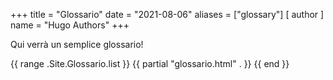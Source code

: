 +++
title = "Glossario"
date = "2021-08-06"
aliases = ["glossary"]
[ author ]
  name = "Hugo Authors"
+++

Qui verrà un semplice glossario!

{{ range .Site.Glossario.list }}
   {{ partial "glossario.html" . }}
{{ end }}